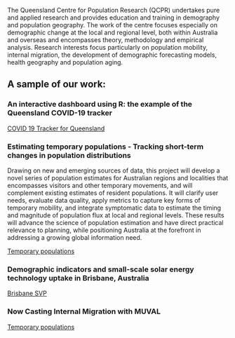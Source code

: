 The Queensland Centre for Population Research (QCPR) undertakes pure and applied research and provides education and training in demography and population geography. The work of the centre focuses especially on demographic change at the local and regional level, both within Australia and overseas and encompasses theory, methodology and empirical analysis. Research interests focus particularly on population mobility, internal migration, the development of demographic forecasting models, health geography and population aging.

## A sample of our work:

### An interactive dashboard using R: the example of the Queensland COVID-19 tracker

[COVID 19 Tracker for Queensland](https://qcpr.github.io/QCPR-COVID-Tracker/)

### Estimating temporary populations - Tracking short-term changes in population distributions

Drawing on new and emerging sources of data, this project will develop a novel series of population estimates for Australian regions and localities that encompasses visitors and other temporary movements, and will complement existing estimates of resident populations. It will clarify user needs, evaluate data quality, apply metrics to capture key forms of temporary mobility, and integrate symptomatic data to estimate the timing and magnitude of population flux at local and regional levels. These results will advance the science of population estimation and have direct practical relevance to planning, while positioning Australia at the forefront in addressing a growing global information need.

[Temporary populations](https://qcpr.github.io/tempo/)

### Demographic indicators and small-scale solar energy technology uptake in Brisbane, Australia

[Brisbane SVP](https://qcpr.github.io/brisbaneSPV)


### Now Casting Internal Migration with MUVAL

[Temporary populations](https://qcpr.github.io/MUVAL/)
